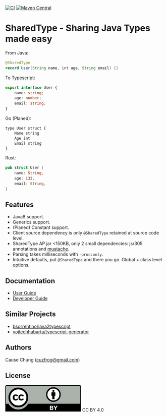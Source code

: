 [![CI](https://github.com/cuzfrog/sharedtype/actions/workflows/ci.yaml/badge.svg)](https://github.com/cuzfrog/sharedtype/actions/workflows/ci.yaml)
[![Maven Central](https://img.shields.io/maven-central/v/online.sharedtype/sharedtype?style=social)](https://central.sonatype.com/search?q=g:online.sharedtype++a:sharedtype&smo=true)

# SharedType - Sharing Java Types made easy
From Java:
```java
@SharedType
record User(String name, int age, String email) {}
```
To Typescript:
```typescript
export interface User {
    name: string;
    age: number;
    email: string;
}
```
Go (Planed):
```golang
type User struct {
    Name string
    Age int
    Email string
}
```
Rust:
```rust
pub struct User {
    name: String,
    age: i32,
    email: String,
}
```

## Features
* Java8 support.
* Generics support.
* (Planed) Constant support.
* Client source dependency is only `@SharedType` retained at source code level.
* SharedType AP jar <150KB, only 2 small dependencies: jsr305 annotations and [mustache](https://github.com/spullara/mustache.java).
* Parsing takes milliseconds with `-proc:only`.
* Intuitive defaults, put `@SharedType` and there you go. Global + class level options.

## Documentation
* [User Guide](doc/Usage.md)
* [Developer Guide](doc/Development.md)

## Similar Projects
* [bsorrentino/java2typescript](https://github.com/bsorrentino/java2typescript)
* [vojtechhabarta/typescript-generator](https://github.com/vojtechhabarta/typescript-generator)

## Authors
Cause Chung (cuzfrog@gmail.com)

## License
![CC BY 4.0](./misc/by.svg)
CC BY 4.0
